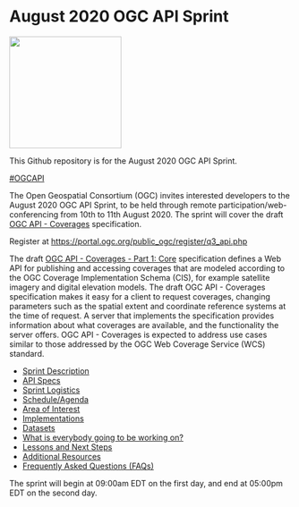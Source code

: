 # August 2020 OGC API Sprint

[<img src="http://www.opengeospatial.org/pub/www/files/OGC_Logo_2D_Blue_x_0_0.png" width="200"/>](https://www.opengeospatial.org)

This Github repository is for the August 2020 OGC API Sprint.

[#OGCAPI](https://twitter.com/hashtag/OGCAPI)

The Open Geospatial Consortium (OGC) invites interested developers to the August 2020 OGC API Sprint, to be held through remote participation/web-conferencing from 10th to 11th August 2020. The sprint will cover the draft [OGC API - Coverages](https://ogcapi.ogc.org/coverages) specification.

Register at https://portal.ogc.org/public_ogc/register/q3_api.php

The draft [OGC API - Coverages - Part 1: Core](https://ogcapi.ogc.org/coverages) specification defines a Web API for publishing and accessing coverages that are modeled according to the OGC Coverage Implementation Schema (CIS), for example satellite imagery and digital elevation models. The draft OGC API - Coverages specification makes it easy for a client to request coverages, changing parameters such as the spatial extent and coordinate reference systems at the time of request. A server that implements the specification provides information about what coverages are available, and the functionality the server offers. OGC API - Coverages is expected to address use cases similar to those addressed by the OGC Web Coverage Service (WCS) standard.

* [Sprint Description](./about.adoc)
* [API Specs](./specs.adoc)
* [Sprint Logistics](./logistics.adoc)
* [Schedule/Agenda](./agenda.adoc)
* [Area of Interest](./aoi.adoc)
* [Implementations](./implementations.adoc)
* [Datasets](./Shared_Datasets/README.md)
* [What is everybody going to be working on?](https://github.com/opengeospatial/OGC-API-Sprint-August-2020/issues/1)
* [Lessons and Next Steps](./lessonsAndNextSteps.adoc)
* [Additional Resources](./additionalResources.adoc)
* [Frequently Asked Questions (FAQs)](./FAQ.adoc)

The sprint will begin at 09:00am EDT on the first day, and end at 05:00pm EDT on the second day.
